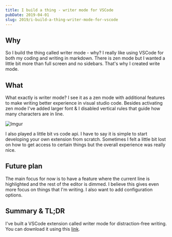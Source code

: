 ```yaml
---
title: I build a thing - writer mode for VSCode
pubDate: 2019-04-01
slug: 2019/i-build-a-thing-writer-mode-for-vscode
---
```


## Why

So I build the thing called writer mode - why? I really like using VSCode for both my
coding and writing in markdown. There is zen mode but I wanted a little bit more than
full screen and no sidebars. That's why I created write mode.

## What

What exactly is writer mode? I see it as a zen mode with additional features to make
writing better experience in visual studio code. Besides activating zen mode I've added
larger font & I disabled vertical rules that guide how many characters are in line.

![Imgur](https://i.imgur.com/33zYvoE.gif)

I also played a little bit vs code api. I have to say it is simple to start developing your own extension from
scratch. Sometimes I felt a little bit lost on how
to get access to certain things but the overall experience was really nice.

## Future plan

The main focus for now is to have a feature where the current line is highlighted and the rest of the editor is dimmed.
I believe this gives even more focus on things that I'm writing. I also want to add configuration options.

## Summary & TL;DR

I've built a VSCode extension called writer mode for distraction-free writing. You can
download it using this [link](https://marketplace.visualstudio.com/items?itemName=noaal.writer-mode).
